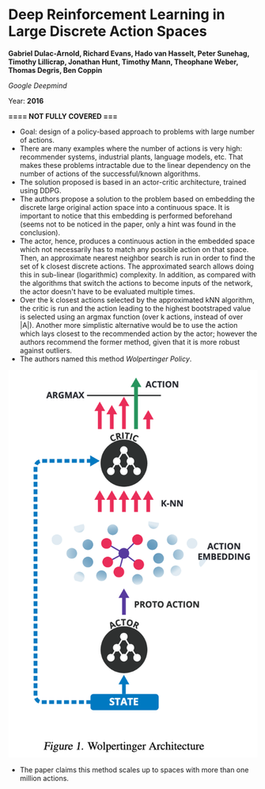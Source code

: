 # Deep Reinforcement Learning in Large Discrete Action Spaces

**Gabriel Dulac-Arnold, Richard Evans, Hado van Hasselt, Peter Sunehag, Timothy Lillicrap, Jonathan Hunt, Timothy Mann, Theophane Weber, Thomas Degris, Ben Coppin**

*Google Deepmind*

Year: **2016**

**==== NOT FULLY COVERED ===**

- Goal: design of a policy-based approach to problems with large number of actions.
- There are many examples where the number of actions is very high: recommender systems, industrial plants, language models, etc. That makes these problems intractable due to the linear dependency on the number of actions of the successful/known algorithms.
- The solution proposed is based in an actor-critic architecture, trained using DDPG.
- The authors propose a solution to the problem based on embedding the discrete large original action space into a continuous space. It is important to notice that this embedding is performed beforehand (seems not to be noticed in the paper, only a hint was found in the conclusion).
- The actor, hence, produces a continuous action in the embedded space which not necessarily has to match any possible action on that space. Then, an approximate nearest neighbor search is run in order to find the set of k closest discrete actions. The approximated search allows doing this in sub-linear (logarithmic) complexity. In addition, as compared with the algorithms that switch the actions to become inputs of the network, the actor doesn't have to be evaluated multiple times.
- Over the k closest actions selected by the approximated kNN algorithm, the critic is run and the action leading to the highest bootstraped value is selected using an argmax function (over k actions, instead of over |A|). Another more simplistic alternative would be to use the action which lays closest to the recommended action by the actor; however the authors recommend the former method, given that it is more robust against outliers.
- The authors named this method *Wolpertinger Policy*.

![](dulacarnold2016/Architecture.png)

- The paper claims this method scales up to spaces with more than one million actions.